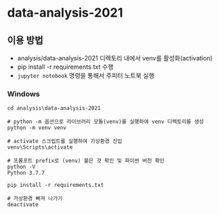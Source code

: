 # data-analysis-2021

## 이용 방법
- analysis/data-analysis-2021 디렉토리 내에서 venv를 활성화(activation)
- pip install -r requirements.txt 수행
- `jupyter notebook` 명령을 통해서 주피터 노트북 실행

### Windows
```shell
cd analysis\data-analysis-2021

# python -m 옵션으로 라이브러리 모듈(venv)를 실행하여 venv 디렉토리를 생성
python -m venv venv

# activate 스크립트를 실행하여 가상환경 진입
venv\Scripts\activate

# 프롬프트 prefix로 (venv) 붙은 것 확인 및 파이썬 버전 확인
python -V
Python 3.7.7

pip install -r requirements.txt

# 가상환경 빠져 나가기
deactivate
```